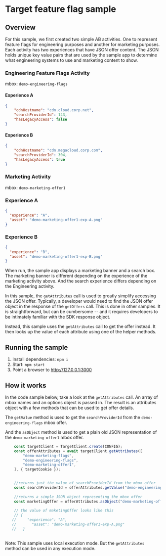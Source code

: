 # Target feature flag sample

## Overview

For this sample, we first created two simple AB activities.  One to represent feature flags for engineering purposes and another for marketing purposes.  Each activity has two experiences that have JSON offer content.  The JSON holds unique key value pairs that are used by the sample app to determine what engineering systems to use and marketing content to show.

### Engineering Feature Flags Activity 
mbox: `demo-engineering-flags`

#### Experience A
```json
{
    "cdnHostname": "cdn.cloud.corp.net",
    "searchProviderId": 143,
    "hasLegacyAccess": false
}
```
#### Experience B
```json
{
    "cdnHostname": "cdn.megacloud.corp.com",
    "searchProviderId": 304,
    "hasLegacyAccess": true
}
```

### Marketing Activity
mbox: `demo-marketing-offer1`

### Experience A
```json
{
  "experience": "A",
  "asset": "demo-marketing-offer1-exp-A.png"
}
```
### Experience B

```json
{
  "experience": "B",
  "asset": "demo-marketing-offer1-exp-B.png"
}
```

When run, the sample app displays a marketing banner and a search box.  The marketing banner is different depending on the experience of the marketing activity above. And the search experience differs depending on the Engineering activity.  

In this sample, the `getAttributes` call is used to greatly simplify accessing the JSON offer.  Typically, a developer would need to find the JSON offer object in the response of the `getOffers` call.  This is done in other samples.  It is straightforward, but can be cumbersome -- and it requires developers to be intimately familiar with the SDK response object.  

Instead, this sample uses the `getAttributes` call to get the offer instead.  It then looks up the value of each attribute using one of the helper methods.

## Running the sample
1. Install dependencies: `npm i`
2. Start: `npm start`
3. Point a browser to http://127.0.0.1:3000


## How it works

In the code sample below, take a look at the `getAttributes` call.  An array of mbox names and an options object is passed in.  The result is an attributes object with a few methods that can be used to get offer details.

The `getValue` method is used to get the `searchProviderId` from the `demo-engineering-flags` mbox offer.

And the `asObject` method is used to get a plain old JSON representation of the `demo-marketing-offer1` mbox offer.

```js
	const targetClient = TargetClient.create(CONFIG);
	const offerAttributes = await targetClient.getAttributes([
		"demo-marketing-flags",
		"demo-engineering-flags",
		"demo-marketing-offer1",
	], { targetCookie });
	

	//returns just the value of searchProviderId from the mbox offer
	const searchProviderId = offerAttributes.getValue("demo-engineering-flags", "searchProviderId");	
	
	//returns a simple JSON object representing the mbox offer
	const marketingOffer = offerAttributes.asObject("demo-marketing-offer1");
	
	// the value of maketingOffer looks like this
	// {
   //     "experience": "A",
   //		"asset": "demo-marketing-offer1-exp-A.png"
   //	}
	
```

Note: This sample uses local execution mode.  But the `getAttributes` method can be used in any execution mode.